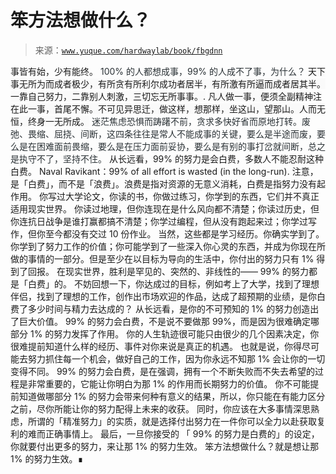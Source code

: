 # 笨方法想做什么？

> 来源：[`www.yuque.com/hardwaylab/book/fbgdnn`](https://www.yuque.com/hardwaylab/book/fbgdnn)

<ne-p id="a20d224c568e48b9d67847a2c66a8c01_p_0" data-lake-id="a20d224c568e48b9d67847a2c66a8c01_p_0"><ne-text id="u9f185edd">事皆有始，少有能终。</ne-text></ne-p> <ne-p id="ucd3c692f" data-lake-id="ucd3c692f"><ne-text id="u15e1195c" style="color: rgb(42, 49, 53);">100% 的人都想成事，99% 的人成不了事，为什么？</ne-text></ne-p> <ne-p id="ud0bfec06" data-lake-id="ud0bfec06"><ne-text id="u9d49f8c1" style="background-color: rgba(221, 221, 221, 0.1);">天下事无所为而成者极少，有所贪有所利尔成功者居半，有所激有所逼而成者居其半。一靠自己努力，二靠别人刺激，三切忘无所事事。.</ne-text></ne-p> <ne-quote id="uf9c237a3" data-lake-id="uf9c237a3"><ne-p id="5db76f0cdfcb738cdf90035380119662" data-lake-id="5db76f0cdfcb738cdf90035380119662"><ne-text id="u71e7d7bf" style="background-color: rgba(221, 221, 221, 0.1);">凡人做一事，便须全副精神注在此一事，首尾不懈。不可见异思迁，做这样，想那样，坐这山，望那山。人而无恒，终身一无所成。</ne-text></ne-p></ne-quote> <ne-p id="2a9742d7fe1689a1c4bba9537927504c" data-lake-id="2a9742d7fe1689a1c4bba9537927504c"><ne-text id="u4c93ea60" ne-fontsize="15" style="color: rgb(42, 49, 53);">迷茫焦虑恐惧而踌躇不前，贪求多快好省而原地打转。</ne-text><ne-text id="u7547810e" style="color: rgb(42, 49, 53);">废弛、畏缩、屈挠、间断，这四条往往是常人不能成事的关键，要么是半途而废，要么是在困难面前畏缩，要么是在压力面前妥协，要么是有别的事打岔就间断，总之是执守不了，坚持不住。</ne-text></ne-p> <ne-p id="u96efee10" data-lake-id="u96efee10"><ne-text id="uef592b6c">从长远看，99% 的努力是会白费，多数人不能忍耐这种白费。</ne-text></ne-p> <ne-p id="ba5b3fce56da07b3541911c612d207ac" data-lake-id="ba5b3fce56da07b3541911c612d207ac"><ne-text id="ue9b64bed">Naval Ravikant：99% of all effort is wasted (in the long-run).</ne-text></ne-p> <ne-p id="730e1b8e655a6f6196f2f9e40da2964f" data-lake-id="730e1b8e655a6f6196f2f9e40da2964f"><ne-text id="ue6dc81f1">注意，是「白费」，而不是「浪费」。浪费是指对资源的无意义消耗，白费是指努力没有起作用。</ne-text></ne-p> <ne-p id="a9c4591a303947063cd48799d79e319b" data-lake-id="a9c4591a303947063cd48799d79e319b"><ne-text id="ue20c1353">你写过大学论文，你读的书，你做过练习，你学到的东西，它们并不真正适用现实世界。</ne-text></ne-p> <ne-p id="5e134a538c084a62ad6f0bd524b19a6a" data-lake-id="5e134a538c084a62ad6f0bd524b19a6a"><ne-text id="uc5ebb8ff">你读过地理，但你连现在是什么风向都不清楚；你读过历史，但你连抗日战争是谁打赢都搞不清楚；你学过编程，但从没有跑起来过；你学过写作，但你至今都没有交过 10 份作业。</ne-text></ne-p> <ne-p id="abee5ce25e5124817eddde4e3075b1e0" data-lake-id="abee5ce25e5124817eddde4e3075b1e0"><ne-text id="ube374c64">当然，这些都是学习经历。你确实学到了。你学到了努力工作的价值；你可能学到了一些深入你心灵的东西，并成为你现在所做的事情的一部分。但是至少在以目标为导向的生活中，你付出的努力只有 1% 得到了回报。</ne-text></ne-p> <ne-p id="e4dc37af2f598db630d36a0e7ed45966" data-lake-id="e4dc37af2f598db630d36a0e7ed45966"><ne-text id="u422369d3">在现实世界，胜利是罕见的、突然的、非线性的—— 99% 的努力都是「白费」的。</ne-text></ne-p> <ne-p id="92af3b6f051722bafa7cd72aeb9fbf19" data-lake-id="92af3b6f051722bafa7cd72aeb9fbf19"><ne-text id="u7f1538d1">不妨回想一下，你达成过的目标，例如考上了大学，找到了理想伴侣，找到了理想的工作，创作出市场欢迎的作品，达成了超预期的业绩，是你白费了多少时间与精力去达成的？</ne-text></ne-p> <ne-p id="9d66bd60d52682a0c228b0a0717ed2d5" data-lake-id="9d66bd60d52682a0c228b0a0717ed2d5"><ne-text id="u2882fd71">从长远看，是你的不可预知的 1% 的努力创造出了巨大价值。</ne-text></ne-p> <ne-p id="df2ec20f84a3c38a693850ed2104f30c" data-lake-id="df2ec20f84a3c38a693850ed2104f30c"><ne-text id="u3ee250cf">99% 的努力会白费，不是说不要做那 99%，而是因为很难确定哪部分 1% 的努力发挥了作用。</ne-text></ne-p> <ne-p id="16100fb1e05e0324f36839c1603a76ba" data-lake-id="16100fb1e05e0324f36839c1603a76ba"><ne-text id="ueffabce6">你的人生轨迹很可能只由很少的几个因素决定，你很难提前知道什么样的经历、事件对你来说是真正的机遇。</ne-text></ne-p> <ne-p id="c7bae5d5a864d7d0cadc9aba83deab4d" data-lake-id="c7bae5d5a864d7d0cadc9aba83deab4d"><ne-text id="ue08542cd">也就是说，你得尽可能去努力抓住每一个机会，做好自己的工作，因为你永远不知那 1% 会让你的一切变得不同。</ne-text></ne-p> <ne-p id="83b874955a932282f32dabd18b9ec304" data-lake-id="83b874955a932282f32dabd18b9ec304"><ne-text id="u669067fe">99% 的努力会白费，是在强调，拥有一个不断失败而不失去希望的过程是非常重要的，它能让你明白为那 1% 的作用而长期努力的价值。</ne-text></ne-p> <ne-p id="5e9b4e6a4bf7b8877b4b304f9bab2538" data-lake-id="5e9b4e6a4bf7b8877b4b304f9bab2538"><ne-text id="ueaa767f1">你不可能提前知道做哪部分 1% 的努力会带来何种有意义的结果，所以，你只能在有能力区分之前，尽你所能让你的努力配得上未来的收获。</ne-text></ne-p> <ne-p id="2b1c898214cb2bc0e1bfd4541a09ee04" data-lake-id="2b1c898214cb2bc0e1bfd4541a09ee04"><ne-text id="ub698bce4">同时，你应该在大多事情深思熟虑，所谓的「精准努力」的实质，就是选择付出努力在一件你可以全力以赴获取复利的难而正确事情上。</ne-text></ne-p> <ne-p id="65d5cfb4cfd7e55e66e09d5353beb082" data-lake-id="65d5cfb4cfd7e55e66e09d5353beb082"><ne-text id="u78084866">最后，一旦你接受的 「 99% 的努力是白费的」的设定，你就要付出更多的努力，来让那 1% 的努力生效。</ne-text></ne-p> <ne-p id="u2103d33e" data-lake-id="u2103d33e"><ne-text id="u1d1ada3c">笨方法想做什么？就是想让那 1% 的努力生效。∎</ne-text></ne-p>